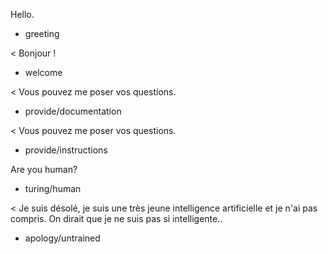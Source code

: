 Hello.
* greeting

< Bonjour !
* welcome

< Vous pouvez me poser vos questions.
* provide/documentation

< Vous pouvez me poser vos questions.  
* provide/instructions

Are you human?
* turing/human

< Je suis désolé, je suis une très jeune intelligence artificielle et je n'ai pas compris. On dirait que je ne suis pas si intelligente..  
* apology/untrained
